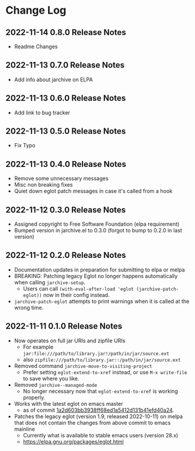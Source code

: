 # Change Log

## 2022-11-14 0.8.0 Release Notes
- Readme Changes

## 2022-11-13 0.7.0 Release Notes
- Add info about jarchive on ELPA

## 2022-11-13 0.6.0 Release Notes
- Add link to bug tracker

## 2022-11-13 0.5.0 Release Notes
- Fix Typo

## 2022-11-13 0.4.0 Release Notes
- Remove some unnecessary messages
- Misc non breaking fixes
- Quiet down eglot patch messages in case it's called from a hook

## 2022-11-12 0.3.0 Release Notes

- Assigned copyright to Free Software Foundation (elpa requirement)
- Bumped version in jarchive.el to 0.3.0 (forgot to bump to 0.2.0 in last version)

## 2022-11-12 0.2.0 Release Notes
- Documentation updates in preparation for submitting to elpa or melpa
- BREAKING: Patching legacy Eglot no longer happens automatically when calling `jarchive-setup`.
  - Users can call `(with-eval-after-load 'eglot (jarchive-patch-eglot))` now in their config instead.
- `jarchive-patch-eglot` attempts to print warnings when it is called at the wrong time.

## 2022-11-11 0.1.0 Release Notes

- Now operates on full jar URIs and zipfile URIs
  - For example `jar:file:///path/to/library.jar!/path/in/jar/source.ext`
  - also `zipfile:///path/to/library.jar::/path/in/jar/source.ext`
- Removed command `jarchive-move-to-visiting-project`
  - Prefer setting `eglot-extend-to-xref` instead, or use `M-x write-file` to save where you like.
- Removed `jarchive--managed-mode`
  - No longer necessary now that `eglot-extend-to-xref` is working properly.
- Works with the latest eglot on emacs master
  - as of commit [1a2d603bb3938ff68ed1a5412d131b41efd40a24](https://git.savannah.gnu.org/cgit/emacs.git/commit/?id=1a2d603bb3938ff68ed1a5412d131b41efd40a24 "Emacs upstream commit 1a2d603bb3938ff68ed1a5412d131b41efd40a24").
- Patches the legacy eglot (version 1.9, released 2022-10-11) on melpa that does not contain the changes from above commit to emacs mainline
  - Currently what is available to stable emacs users (version 28.x)
  - https://elpa.gnu.org/packages/eglot.html 
